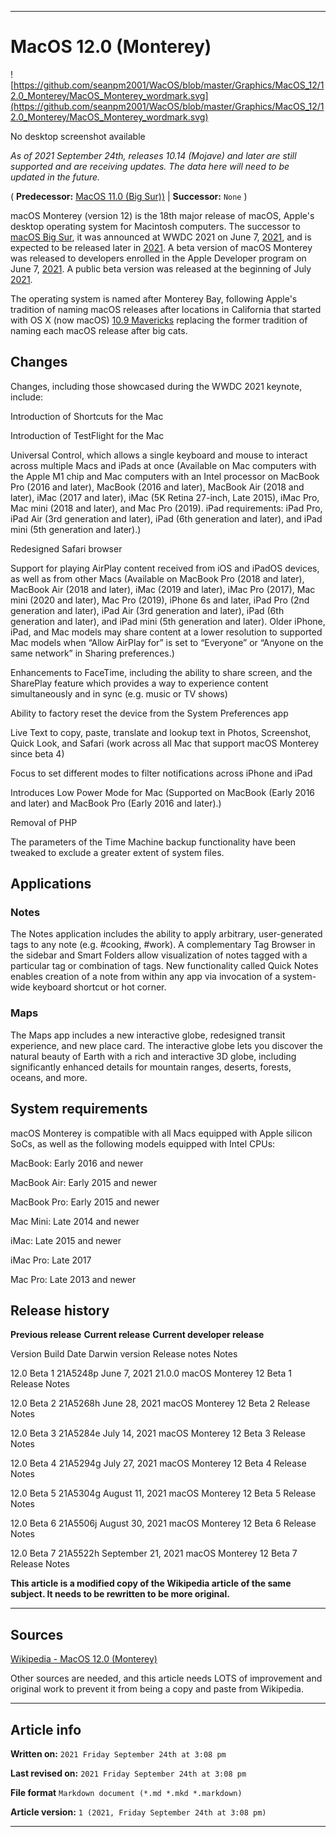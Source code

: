   
***

# MacOS 12.0 (Monterey)

<!--
<details>
<summary><p>Click/tap here to expand/collapse</p>
<p>the dropdown containing the Mac OS X 10.2 logo</p></summary>

![https://github.com/seanpm2001/WacOS/blob/master/Graphics/MacOS_X/10.2_Jaguar/Jaguar-logo.png](https://github.com/seanpm2001/WacOS/blob/master/Graphics/MacOS_X/10.2_Jaguar/Jaguar-logo.png)

</details>
!-->

![https://github.com/seanpm2001/WacOS/blob/master/Graphics/MacOS_12/12.0_Monterey/MacOS_Monterey_wordmark.svg](https://github.com/seanpm2001/WacOS/blob/master/Graphics/MacOS_12/12.0_Monterey/MacOS_Monterey_wordmark.svg)

No desktop screenshot available

_As of 2021 September 24th, releases 10.14 (Mojave) and later are still supported and are receiving updates. The data here will need to be updated in the future._

( **Predecessor:** [MacOS 11.0 (Big Sur))](https://github.com/seanpm2001/WacOS/wiki/MacOS-11-0-Big-Sur/) | **Successor:** `None` )

macOS Monterey (version 12) is the 18th major release of macOS, Apple's desktop operating system for Macintosh computers. The successor to [macOS Big Sur](https://github.com/seanpm2001/WacOS/wiki/MacOS-11-0-Big-Sur/), it was announced at WWDC 2021 on June 7, [2021](https://github.com/seanpm2001/WacOS/wiki/2021/), and is expected to be released later in [2021](https://github.com/seanpm2001/WacOS/wiki/2021/). A beta version of macOS Monterey was released to developers enrolled in the Apple Developer program on June 7, [2021](https://github.com/seanpm2001/WacOS/wiki/2021/). A public beta version was released at the beginning of July [2021](https://github.com/seanpm2001/WacOS/wiki/2021/).

The operating system is named after Monterey Bay, following Apple's tradition of naming macOS releases after locations in California that started with OS X (now macOS) [10.9 Mavericks](https://github.com/seanpm2001/WacOS/wiki/OS-X-10-9-Mavericks) replacing the former tradition of naming each macOS release after big cats.

## Changes

Changes, including those showcased during the WWDC 2021 keynote, include:

Introduction of Shortcuts for the Mac

Introduction of TestFlight for the Mac

Universal Control, which allows a single keyboard and mouse to interact across multiple Macs and iPads at once (Available on Mac computers with the Apple M1 chip and Mac computers with an Intel processor on MacBook Pro (2016 and later), MacBook (2016 and later), MacBook Air (2018 and later), iMac (2017 and later), iMac (5K Retina 27-inch, Late 2015), iMac Pro, Mac mini (2018 and later), and Mac Pro (2019). iPad requirements: iPad Pro, iPad Air (3rd generation and later), iPad (6th generation and later), and 
iPad mini (5th generation and later).)

Redesigned Safari browser

Support for playing AirPlay content received from iOS and iPadOS devices, as well as from other Macs (Available on MacBook Pro (2018 and later), MacBook Air (2018 and later), iMac (2019 and later), iMac Pro (2017), Mac mini (2020 and later), Mac Pro (2019), iPhone 6s and later, iPad Pro (2nd generation and later), iPad Air (3rd generation and later), iPad (6th generation and later), and iPad mini (5th generation and later). Older iPhone, iPad, and Mac models may share content at a lower resolution to supported Mac models when “Allow AirPlay for” is set to “Everyone” or “Anyone on the same network” in Sharing preferences.)

Enhancements to FaceTime, including the ability to share screen, and the SharePlay feature which provides a way to experience content simultaneously and in sync (e.g. music or TV shows)

Ability to factory reset the device from the System Preferences app

Live Text to copy, paste, translate and lookup text in Photos, Screenshot, Quick Look, and Safari (work across all Mac that support macOS Monterey since beta 4)

Focus to set different modes to filter notifications across iPhone and iPad

Introduces Low Power Mode for Mac (Supported on MacBook (Early 2016 and later) and MacBook Pro (Early 2016 and later).)

Removal of PHP

The parameters of the Time Machine backup functionality have been tweaked to exclude a greater extent of system files.

## Applications

### Notes

The Notes application includes the ability to apply arbitrary, user-generated tags to any note (e.g. #cooking, #work). A complementary Tag Browser in the sidebar and Smart Folders allow visualization of notes tagged with a particular tag or combination of tags. New functionality called Quick Notes enables creation of a note from within any app via invocation of a system-wide keyboard shortcut or hot corner.

### Maps

The Maps app includes a new interactive globe, redesigned transit experience, and new place card. The interactive globe lets you discover the natural beauty of Earth with a rich and interactive 3D globe, including significantly enhanced details for mountain ranges, deserts, forests, oceans, and more.

## System requirements

macOS Monterey is compatible with all Macs equipped with Apple silicon SoCs, as well as the following models equipped with Intel CPUs:

MacBook: Early 2016 and newer

MacBook Air: Early 2015 and newer

MacBook Pro: Early 2015 and newer

Mac Mini: Late 2014 and newer

iMac: Late 2015 and newer

iMac Pro: Late 2017

Mac Pro: Late 2013 and newer

## Release history

**Previous release** 		**Current release** 		**Current developer release**

Version 	Build 	Date 	Darwin version 	Release notes 	Notes

12.0 Beta 1 	21A5248p 	June 7, 2021 	21.0.0 	macOS Monterey 12 Beta 1 Release Notes 	

12.0 Beta 2 	21A5268h 	June 28, 2021 		macOS Monterey 12 Beta 2 Release Notes 	

12.0 Beta 3 	21A5284e 	July 14, 2021 		macOS Monterey 12 Beta 3 Release Notes 	

12.0 Beta 4 	21A5294g 	July 27, 2021 		macOS Monterey 12 Beta 4 Release Notes 	

12.0 Beta 5 	21A5304g 	August 11, 2021 		macOS Monterey 12 Beta 5 Release Notes 	

12.0 Beta 6 	21A5506j 	August 30, 2021 		macOS Monterey 12 Beta 6 Release Notes 	

12.0 Beta 7 	21A5522h 	September 21, 2021 		macOS Monterey 12 Beta 7 Release Notes

**This article is a modified copy of the Wikipedia article of the same subject. It needs to be rewritten to be more original.**

***

## Sources

[Wikipedia - MacOS 12.0 (Monterey)](https://en.wikipedia.org/wiki/OS_X_El_Capitan)

Other sources are needed, and this article needs LOTS of improvement and original work to prevent it from being a copy and paste from Wikipedia.

***

## Article info

**Written on:** `2021 Friday September 24th at 3:08 pm`

**Last revised on:** `2021 Friday September 24th at 3:08 pm`

**File format** `Markdown document (*.md *.mkd *.markdown)`

**Article version:** `1 (2021, Friday September 24th at 3:08 pm)`

***

<!-- Tools

Quick copy and paste

https://github.com/seanpm2001/WacOS/wiki/

!-->

